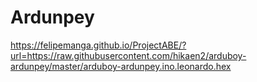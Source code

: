 # Ardunpey

https://felipemanga.github.io/ProjectABE/?url=https://raw.githubusercontent.com/hikaen2/arduboy-ardunpey/master/arduboy-ardunpey.ino.leonardo.hex
